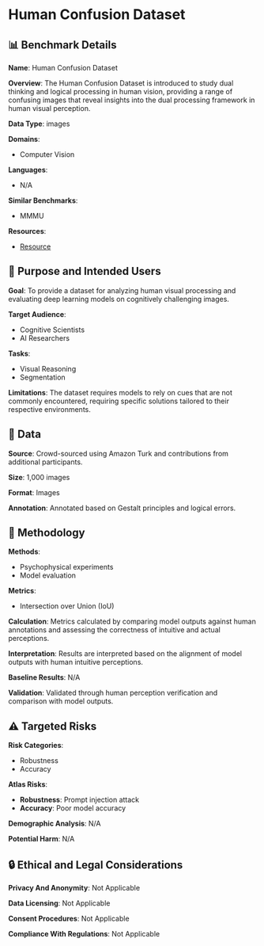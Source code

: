 # Human Confusion Dataset

## 📊 Benchmark Details

**Name**: Human Confusion Dataset

**Overview**: The Human Confusion Dataset is introduced to study dual thinking and logical processing in human vision, providing a range of confusing images that reveal insights into the dual processing framework in human visual perception.

**Data Type**: images

**Domains**:
- Computer Vision

**Languages**:
- N/A

**Similar Benchmarks**:
- MMMU

**Resources**:
- [Resource](N/A)

## 🎯 Purpose and Intended Users

**Goal**: To provide a dataset for analyzing human visual processing and evaluating deep learning models on cognitively challenging images.

**Target Audience**:
- Cognitive Scientists
- AI Researchers

**Tasks**:
- Visual Reasoning
- Segmentation

**Limitations**: The dataset requires models to rely on cues that are not commonly encountered, requiring specific solutions tailored to their respective environments.

## 💾 Data

**Source**: Crowd-sourced using Amazon Turk and contributions from additional participants.

**Size**: 1,000 images

**Format**: Images

**Annotation**: Annotated based on Gestalt principles and logical errors.

## 🔬 Methodology

**Methods**:
- Psychophysical experiments
- Model evaluation

**Metrics**:
- Intersection over Union (IoU)

**Calculation**: Metrics calculated by comparing model outputs against human annotations and assessing the correctness of intuitive and actual perceptions.

**Interpretation**: Results are interpreted based on the alignment of model outputs with human intuitive perceptions.

**Baseline Results**: N/A

**Validation**: Validated through human perception verification and comparison with model outputs.

## ⚠️ Targeted Risks

**Risk Categories**:
- Robustness
- Accuracy

**Atlas Risks**:
- **Robustness**: Prompt injection attack
- **Accuracy**: Poor model accuracy

**Demographic Analysis**: N/A

**Potential Harm**: N/A

## 🔒 Ethical and Legal Considerations

**Privacy And Anonymity**: Not Applicable

**Data Licensing**: Not Applicable

**Consent Procedures**: Not Applicable

**Compliance With Regulations**: Not Applicable
